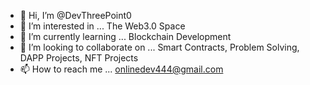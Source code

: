 - 👋 Hi, I’m @DevThreePoint0
- 👀 I’m interested in ... The Web3.0 Space
- 🌱 I’m currently learning ... Blockchain Development
- 💞️ I’m looking to collaborate on ... Smart Contracts, Problem Solving, DAPP Projects, NFT Projects 
- 📫 How to reach me ... onlinedev444@gmail.com

<!---
DevThreePoint0/DevThreePoint0 is a ✨ special ✨ repository because its `README.md` (this file) appears on your GitHub profile.
You can click the Preview link to take a look at your changes.
--->
